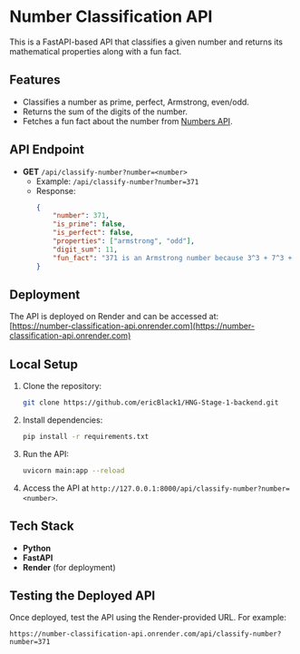 # Number Classification API

This is a FastAPI-based API that classifies a given number and returns its mathematical properties along with a fun fact.

## Features
- Classifies a number as prime, perfect, Armstrong, even/odd.
- Returns the sum of the digits of the number.
- Fetches a fun fact about the number from [Numbers API](http://numbersapi.com/).

## API Endpoint
- **GET** `/api/classify-number?number=<number>`
  - Example: `/api/classify-number?number=371`
  - Response:
    ```json
    {
        "number": 371,
        "is_prime": false,
        "is_perfect": false,
        "properties": ["armstrong", "odd"],
        "digit_sum": 11,
        "fun_fact": "371 is an Armstrong number because 3^3 + 7^3 + 1^3 = 371"
    }
    ```

## Deployment
The API is deployed on Render and can be accessed at:  
[https://number-classification-api.onrender.com](https://number-classification-api.onrender.com)

## Local Setup
1. Clone the repository:
   ```bash
   git clone https://github.com/ericBlack1/HNG-Stage-1-backend.git
   ```
2. Install dependencies:
   ```bash
   pip install -r requirements.txt
   ```
3. Run the API:
   ```bash
   uvicorn main:app --reload
   ```
4. Access the API at `http://127.0.0.1:8000/api/classify-number?number=<number>`.

## Tech Stack
- **Python**
- **FastAPI**
- **Render** (for deployment)

## Testing the Deployed API
Once deployed, test the API using the Render-provided URL. For example:

```
https://number-classification-api.onrender.com/api/classify-number?number=371
```
